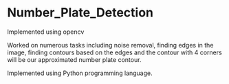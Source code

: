 # Number_Plate_Detection
Implemented using opencv

Worked on numerous tasks including noise removal, finding edges in the image, finding contours based on the edges and the contour with 4 corners will be our approximated number plate contour.

Implemented using Python programming language.
